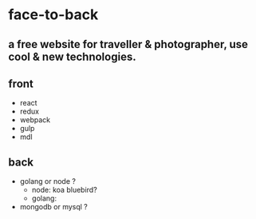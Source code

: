 # face-to-back
## a free website for traveller &amp; photographer, use cool &amp; new technologies.

## front
+ react
+ redux
+ webpack
+ gulp
+ mdl

## back
+ golang or node ?
  - node: koa bluebird?
  - golang: 
+ mongodb or mysql ?
